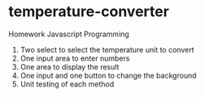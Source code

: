 # temperature-converter
Homework Javascript Programming
1. Two select to select the temperature unit to convert
2. One input area to enter numbers
3. One area to display the result
4. One input and one button to change the background
5. Unit testing of each method
